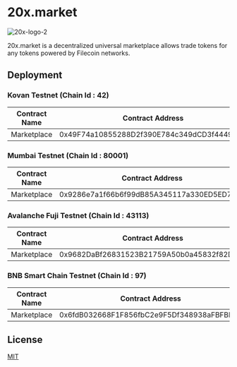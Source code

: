 # 20x.market

![20x-logo-2](https://user-images.githubusercontent.com/18402217/179379473-8f4272c8-2dfb-4730-bed6-d1e2c3638949.png)

20x.market is a decentralized universal marketplace allows trade tokens for any tokens powered by Filecoin networks.


## Deployment

### Kovan Testnet (Chain Id : 42)

Contract Name | Contract Address 
--- | --- 
Marketplace | 0x49F74a10855288D2f390E784c349dCD3f44499AC

### Mumbai Testnet (Chain Id : 80001)

Contract Name | Contract Address 
--- | --- 
Marketplace | 0x9286e7a1f66b6f99dB85A345117a330ED5ED79F1

### Avalanche Fuji Testnet (Chain Id : 43113)

Contract Name | Contract Address 
--- | --- 
Marketplace | 0x9682DaBf26831523B21759A50b0a45832f82DBa3

### BNB Smart Chain Testnet (Chain Id : 97)

Contract Name | Contract Address 
--- | --- 
Marketplace | 0x6fdB032668F1F856fbC2e9F5Df348938aFBFBE17

## License

[MIT](./blob/master/LICENSE)
